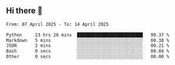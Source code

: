 ## Hi there 👋

<!--
**Bojupi/Bojupi** is a ✨ _special_ ✨ repository because its `README.md` (this file) appears on your GitHub profile.

Here are some ideas to get you started:

- 🔭 I’m currently working on ...
- 🌱 I’m currently learning ...
- 👯 I’m looking to collaborate on ...
- 🤔 I’m looking for help with ...
- 💬 Ask me about ...
- 📫 How to reach me: ...
- 😄 Pronouns: ...
- ⚡ Fun fact: ...
-->

<!--START_SECTION:waka-->

```txt
From: 07 April 2025 - To: 14 April 2025

Python     23 hrs 26 mins  █████████████████████████   99.37 %
Markdown   5 mins          ░░░░░░░░░░░░░░░░░░░░░░░░░   00.38 %
JSON       2 mins          ░░░░░░░░░░░░░░░░░░░░░░░░░   00.21 %
Bash       0 secs          ░░░░░░░░░░░░░░░░░░░░░░░░░   00.04 %
Other      0 secs          ░░░░░░░░░░░░░░░░░░░░░░░░░   00.00 %
```

<!--END_SECTION:waka-->
